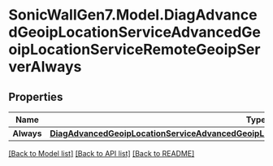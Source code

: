 # SonicWallGen7.Model.DiagAdvancedGeoipLocationServiceAdvancedGeoipLocationServiceRemoteGeoipServerAlways

## Properties

Name | Type | Description | Notes
------------ | ------------- | ------------- | -------------
**Always** | [**DiagAdvancedGeoipLocationServiceAdvancedGeoipLocationServiceRemoteGeoipServerAlwaysAlways**](DiagAdvancedGeoipLocationServiceAdvancedGeoipLocationServiceRemoteGeoipServerAlwaysAlways.md) |  | [optional] 

[[Back to Model list]](../README.md#documentation-for-models) [[Back to API list]](../README.md#documentation-for-api-endpoints) [[Back to README]](../README.md)

